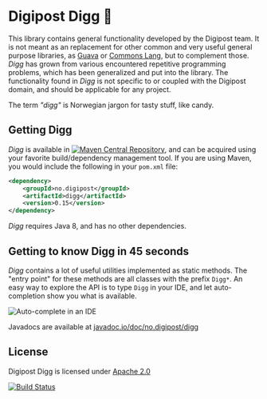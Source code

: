 Digipost Digg 🍬
===============================

This library contains general functionality developed by the Digipost team. It
is not meant as an replacement for other common and very useful general purpose libraries, as [Guava](https://github.com/google/guava)
or [Commons Lang](https://commons.apache.org/proper/commons-lang/), but to complement those. _Digg_ has grown from various encountered repetitive programming problems, which has been generalized and put into the library. The functionality found in _Digg_ is not specific to or coupled with the Digipost domain, and should be applicable for any project.

The term _"digg"_ is Norwegian jargon for tasty stuff, like candy.



## Getting Digg

_Digg_ is available in [![Maven Central Repository](https://maven-badges.herokuapp.com/maven-central/no.digipost/digg/badge.svg?style=flat-square)](https://maven-badges.herokuapp.com/maven-central/no.digipost/digg), and can be acquired using your favorite build/dependency management tool. If you are using Maven, you would include the following in your `pom.xml` file:

```xml
<dependency>
    <groupId>no.digipost</groupId>
    <artifactId>digg</artifactId>
    <version>0.15</version>
</dependency>
```

_Digg_ requires Java 8, and has no other dependencies.





## Getting to know Digg in 45 seconds

_Digg_ contains a lot of useful utilities implemented as static methods. The "entry point" for these methods are all classes with the prefix `Digg*`. An easy way to explore the API is to type `Digg` in your IDE, and let auto-completion show you what is available.

![Auto-complete in an IDE](https://digipost.github.io/digg/img/digg-autocomplete.png?nocache=1)

Javadocs are available at [javadoc.io/doc/no.digipost/digg](http://www.javadoc.io/doc/no.digipost/digg)





## License

Digipost Digg is licensed under [Apache 2.0](http://www.apache.org/licenses/LICENSE-2.0.html)


[![Build Status](https://travis-ci.org/digipost/digg.svg?branch=master)](https://travis-ci.org/digipost/digg)
